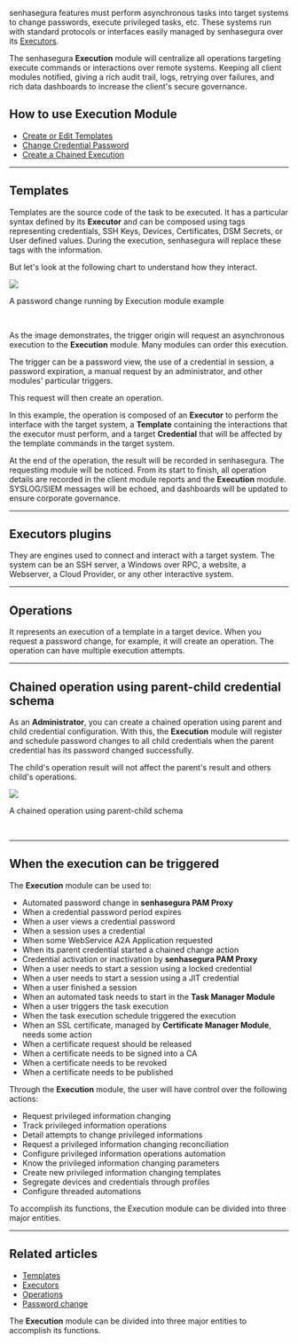 senhasegura features must perform asynchronous tasks into target systems to change passwords, execute privileged tasks, etc. These systems run with standard protocols or interfaces easily managed by senhasegura over its [Executors](#executor).

The senhasegura **Execution** module will centralize all operations targeting execute commands or interactions over remote systems. Keeping all client modules notified, giving a rich audit trail, logs, retrying over failures, and rich data dashboards to increase the client's secure governance.

## How to use Execution Module

* [Create or Edit Templates](/v3-32/docs/task-manager-execution-templates)
* [Change Credential Password](/v3-32/docs/password-change-operations)
* [Create a Chained Execution](/v3-32/docs/chained-operation-automation)



---

## Templates

Templates are the source code of the task to be executed. It has a particular syntax defined by its **Executor** and can be composed using tags representing credentials, SSH Keys, Devices, Certificates, DSM Secrets, or User defined values. During the execution, senhasegura will replace these tags with the information.

But let's look at the following chart to understand how they interact.

![](https://cdn.document360.io/5a1d58df-64ce-42a2-8b23-688477d32f33/Images/Documentation/image-1664916665805.png)

A password change running by Execution module example

 

As the image demonstrates, the trigger origin will request an asynchronous execution to the **Execution** module. Many modules can order this execution.

The trigger can be a password view, the use of a credential in session, a password expiration, a manual request by an administrator, and other modules' particular triggers.

This request will then create an operation.

In this example, the operation is composed of an **Executor** to perform the interface with the target system, a **Template** containing the interactions that the executor must perform, and a target **Credential** that will be affected by the template commands in the target system.

At the end of the operation, the result will be recorded in senhasegura. The requesting module will be noticed. From its start to finish, all operation details are recorded in the client module reports and the **Execution** module. SYSLOG/SIEM messages will be echoed, and dashboards will be updated to ensure corporate governance.



---

## Executors plugins

They are engines used to connect and interact with a target system. The system can be an SSH server, a Windows over RPC, a website, a Webserver, a Cloud Provider, or any other interactive system.



---

## Operations

It represents an execution of a template in a target device. When you request a password change, for example, it will create an operation. The operation can have multiple execution attempts.



---

## Chained operation using parent\-child credential schema

As an **Administrator**, you can create a chained operation using parent and child credential configuration. With this, the **Execution** module will register and schedule password changes to all child credentials when the parent credential has its password changed successfully.

The child's operation result will not affect the parent's result and others child's operations.

  


![](https://cdn.document360.io/5a1d58df-64ce-42a2-8b23-688477d32f33/Images/Documentation/image-1664916734083.png)

A chained operation using parent\-child schema

 



---

## When the execution can be triggered

The **Execution** module can be used to:

* Automated password change in **senhasegura PAM Proxy**
* When a credential password period expires
* When a user views a credential password
* When a session uses a credential
* When some WebService A2A Application requested
* When its parent credential started a chained change action
* Credential activation or inactivation by **senhasegura PAM Proxy**
* When a user needs to start a session using a locked credential
* When a user needs to start a session using a JIT credential
* When a user finished a session
* When an automated task needs to start in the **Task Manager Module**
* When a user triggers the task execution
* When the task execution schedule triggered the execution
* When an SSL certificate, managed by **Certificate Manager Module**, needs some action
* When a certificate request should be released
* When a certificate needs to be signed into a CA
* When a certificate needs to be revoked
* When a certificate needs to be published

Through the **Execution** module, the user will have control over the following actions:

* Request privileged information changing
* Track privileged information operations
* Detail attempts to change privileged informations
* Request a privileged information changing reconciliation
* Configure privileged information operations automation
* Know the privileged information changing parameters
* Create new privileged information changing templates
* Segregate devices and credentials through profiles
* Configure threaded automations

To accomplish its functions, the Execution module can be divided into three major entities.



---

## Related articles

* [Templates](/v3-32/docs/task-manager-execution-templates)
* [Executors](https://docs.senhasegura.io/v3-32/docs/pt/executions-executors)
* [Operations](https://docs.senhasegura.io/v3-32/docs/operations)
* [Password change](https://docs.senhasegura.io/v3-32/docs/password-change)

The **Execution** module can be divided into three major entities to accomplish its functions.

